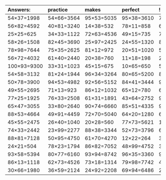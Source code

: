 | Answers: | practice | makes | perfect | ! |
| :--- | :--- | :--- | :--- | :--- |
| 54×37=1998 | 54×66=3564 | 95×53=5035 | 95×38=3610 | 75×75=5625 | 
| 56×82=4592 | 40×81=3240 | 14×38=532 | 78×11=858 | 67×97=6499 | 
| 25×25=625 | 34×33=1122 | 72×63=4536 | 49×15=735 | 75×51=3825 | 
| 58×26=1508 | 82×45=3690 | 25×97=2425 | 24×55=1320 | 80×74=5920 | 
| 78×98=7644 | 75×35=2625 | 81×12=972 | 20×51=1020 | 59×85=5015 | 
| 56×72=4032 | 61×40=2440 | 20×38=760 | 11×18=198 | 29×24=696 | 
| 100×93=9300 | 33×31=1023 | 45×15=675 | 10×65=650 | 58×46=2668 | 
| 54×58=3132 | 81×24=1944 | 96×34=3264 | 80×65=5200 | 81×26=2106 | 
| 50×78=3900 | 94×53=4982 | 92×56=5152 | 84×41=3444 | 97×40=3880 | 
| 49×55=2695 | 71×13=923 | 86×12=1032 | 65×12=780 | 68×73=4964 | 
| 77×25=1925 | 76×33=2508 | 61×31=1891 | 43×64=2752 | 96×17=1632 | 
| 65×47=3055 | 33×80=2640 | 90×74=6660 | 85×51=4335 | 99×25=2475 | 
| 88×53=4664 | 49×91=4459 | 72×70=5040 | 64×20=1280 | 60×77=4620 | 
| 45×55=2475 | 26×40=1040 | 20×28=560 | 77×73=5621 | 14×32=448 | 
| 74×33=2442 | 23×99=2277 | 88×38=3344 | 52×73=3796 | 63×18=1134 | 
| 88×81=7128 | 50×95=4750 | 61×70=4270 | 12×22=264 | 36×49=1764 | 
| 24×21=504 | 78×23=1794 | 86×82=7052 | 48×99=4752 | 39×86=3354 | 
| 93×58=5394 | 80×77=6160 | 93×94=8742 | 96×35=3360 | 91×14=1274 | 
| 86×13=1118 | 62×73=4526 | 73×18=1314 | 79×98=7742 | 43×59=2537 | 
| 30×66=1980 | 36×59=2124 | 24×92=2208 | 69×94=6486 | 21×85=1785 | 
